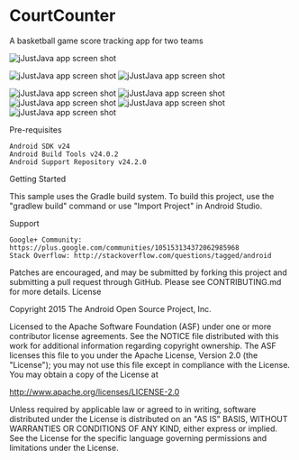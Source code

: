 # CourtCounter
A basketball game score tracking app for two teams

![jJustJava app screen shot](CC_ScreenShots/cc_scrnshot10.png "")

![jJustJava app screen shot](CC_ScreenShots/cc_scrnshot2.png "")
![jJustJava app screen shot](CC_ScreenShots/cc_scrnshot3.png "")

![jJustJava app screen shot](CC_ScreenShots/cc_scrnshot5.png "")
![jJustJava app screen shot](CC_ScreenShots/cc_scrnshot6.png "")
![jJustJava app screen shot](CC_ScreenShots/cc_scrnshot7.png "")
![jJustJava app screen shot](CC_ScreenShots/cc_scrnshot8.png "")
![jJustJava app screen shot](CC_ScreenShots/cc_scrnshot9.png "")


Pre-requisites

    Android SDK v24
    Android Build Tools v24.0.2
    Android Support Repository v24.2.0

Getting Started

This sample uses the Gradle build system. To build this project, use the "gradlew build" command or use "Import Project" in Android Studio.

Support

    Google+ Community: https://plus.google.com/communities/105153134372062985968
    Stack Overflow: http://stackoverflow.com/questions/tagged/android

Patches are encouraged, and may be submitted by forking this project and submitting a pull request through GitHub. Please see CONTRIBUTING.md for more details.
License

Copyright 2015 The Android Open Source Project, Inc.

Licensed to the Apache Software Foundation (ASF) under one or more contributor license agreements. See the NOTICE file distributed with this work for additional information regarding copyright ownership. The ASF licenses this file to you under the Apache License, Version 2.0 (the "License"); you may not use this file except in compliance with the License. You may obtain a copy of the License at

http://www.apache.org/licenses/LICENSE-2.0

Unless required by applicable law or agreed to in writing, software distributed under the License is distributed on an "AS IS" BASIS, WITHOUT WARRANTIES OR CONDITIONS OF ANY KIND, either express or implied. See the License for the specific language governing permissions and limitations under the License.
